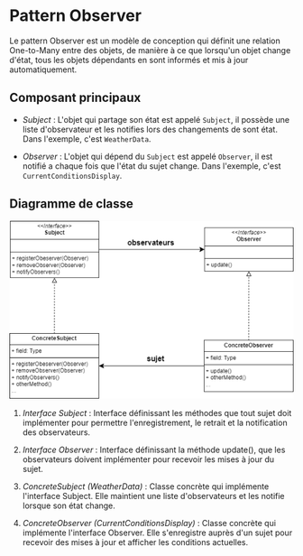 # Pattern Observer

Le pattern Observer est un modèle de conception qui définit une relation One-to-Many entre des objets, de manière à ce que lorsqu'un objet change d'état, tous les objets dépendants en sont informés et mis à jour automatiquement.

## Composant principaux

- *Subject* : L'objet qui partage son état est appelé `Subject`, il possède une liste d'observateur et les notifies lors des changements de sont état.  Dans l'exemple, c'est `WeatherData`.


- *Observer* : L'objet qui dépend du `Subject` est appelé `Observer`, il est notifié a chaque fois que l'état du sujet change. Dans l'exemple, c'est `CurrentConditionsDisplay`.

## Diagramme de classe

![](observer.png)

1. *Interface Subject* : Interface définissant les méthodes que tout sujet doit implémenter pour permettre l'enregistrement, le retrait et la notification des observateurs.


2. *Interface Observer* : Interface définissant la méthode update(), que les observateurs doivent implémenter pour recevoir les mises à jour du sujet.


3. *ConcreteSubject (WeatherData)* : Classe concrète qui implémente l'interface Subject. Elle maintient une liste d'observateurs et les notifie lorsque son état change.


4. *ConcreteObserver (CurrentConditionsDisplay)* : Classe concrète qui implémente l'interface Observer. Elle s'enregistre auprès d'un sujet pour recevoir des mises à jour et afficher les conditions actuelles.




